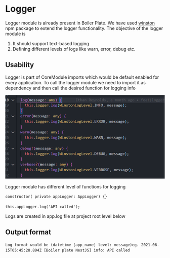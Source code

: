# Logger

Logger module is already present in Boiler Plate. We have used  [winston](https://www.npmjs.com/package/winston) npm package to extend the logger functionality. The objective of the logger module is 

1. It should support text-based logging 
2. Defining different levels of logs like warn, error, debug etc. 

## Usability 
Logger is part of CoreModule imports which would be default enabled for every application. To call the logger module we need to import it as dependency and then call the desired function for logging info 


!['database config'](../../images/logger-function.png)

Logger module has different level of functions for logging

```
constructor( private appLogger: AppLogger) {} 

this.appLogger.log('API called');
```

Logs are created in app.log file at project root level below
## Output format
```Log format would be (datetime [app_name] level: message)eg. 2021-06-15T05:45:28.894Z [Boiler plate NestJS] info: API called ```

